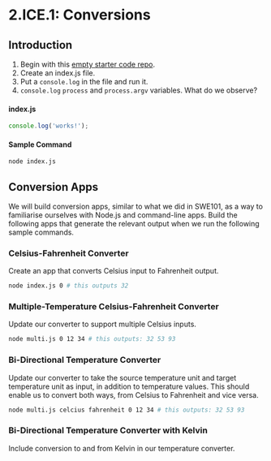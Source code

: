 # 2.ICE.1: Conversions

## Introduction

1. Begin with this [empty starter code repo](https://github.com/rocketacademy/base-node-swe1).
2. Create an index.js file.
3. Put a `console.log` in the file and run it.
4. `console.log` `process` and `process.argv` variables. What do we observe?

#### index.js

```javascript
console.log('works!');
```

#### Sample Command

```bash
node index.js
```

## Conversion Apps

We will build conversion apps, similar to what we did in SWE101, as a way to familiarise ourselves with Node.js and command-line apps. Build the following apps that generate the relevant output when we run the following sample commands.

### Celsius-Fahrenheit Converter

Create an app that converts Celsius input to Fahrenheit output.

```bash
node index.js 0 # this outputs 32
```

### Multiple-Temperature Celsius-Fahrenheit Converter

Update our converter to support multiple Celsius inputs.

```bash
node multi.js 0 12 34 # this outputs: 32 53 93
```

### Bi-Directional Temperature Converter

Update our converter to take the source temperature unit and target temperature unit as input, in addition to temperature values. This should enable us to convert both ways, from Celsius to Fahrenheit and vice versa.

```bash
node multi.js celcius fahrenheit 0 12 34 # this outputs: 32 53 93
```

### Bi-Directional Temperature Converter with Kelvin

Include conversion to and from Kelvin in our temperature converter.

